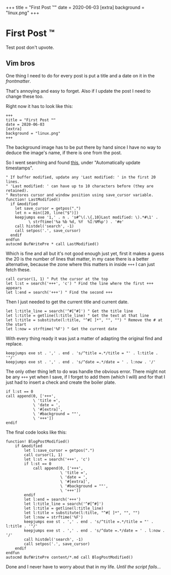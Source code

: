 +++
title = "First Post ™"
date = 2020-06-03
[extra]
background = "linux.png"
+++
# First Post ™

Test post don't upvote.

## Vim bros

One thing I need to do for every post is put a title and a date on it in the
_frontmatter_.

That's annoying and easy to forget. Also if I update the post I need to change
these too.

Right now it has to look like this:

```
+++
title = "First Post ™"
date = 2020-06-03
[extra]
background = "linux.png"
+++
```

The background image has to be put there by hand since I have no way to deduce
the image's name, if there is one from the post.

So I went searching and found [this][vimAutoDate], under "Automatically update
timestamps".

```vim
" If buffer modified, update any 'Last modified: ' in the first 20 lines.
" 'Last modified: ' can have up to 10 characters before (they are retained).
" Restores cursor and window position using save_cursor variable.
function! LastModified()
  if &modified
    let save_cursor = getpos(".")
    let n = min([20, line("$")])
    keepjumps exe '1,' . n . 's#^\(.\{,10}Last modified: \).*#\1' .
          \ strftime('%a %b %d, %Y  %I:%M%p') . '#e'
    call histdel('search', -1)
    call setpos('.', save_cursor)
  endif
endfun
autocmd BufWritePre * call LastModified()
```

Which is fine and all but it's not good enough just yet, first it makes a guess
the 20 is the number of lines that matter, in my case there is a better
alternative, because the zone where this matters in inside `+++` I can just
fetch these.

```vim
call cursor(1, 1) " Put the cursor at the top
let l:st = search('+++', 'c') " Find the line where the first +++ appears
let l:end = search('+++') " Find the second +++
```

Then I just needed to get the current title and current date.

```vim
let l:title_line = search('^#[^#]') " Get the title line
let l:title = getline(l:title_line) " Get the text at that line
let l:title = substitute(l:title, "^#[ ]*", "", "") " Remove the # at the start
let l:now = strftime('%F') " Get the current date
```

With every thing ready it was just a matter of adapting the original find and
replace.
```vim
keepjumps exe st . ',' . end . 's/^title =.*/title = "' . l:title . '"/'
keepjumps exe st . ',' . end . 's/^date =.*/date = ' . l:now . '/'
```

The only other thing left to do was handle the obvious error. There might not be
any `+++` yet when I save, if I forget to add them (which I will) and for that I
just had to insert a check and create the boiler plate.

```vim
if l:st == 0
call append(0, ['+++',
            \ 'title =',
            \ 'date = ',
            \ '#[extra]',
            \ '#background = ""',
            \ '+++'])
endif
```

The final code looks like this:

```vim
function! BlogPostModified()
    if &modified
        let l:save_cursor = getpos(".")
        call cursor(1, 1)
        let l:st = search('+++', 'c')
        if l:st == 0
            call append(0, ['+++',
                        \ 'title =',
                        \ 'date = ',
                        \ '#[extra]',
                        \ '#background = ""',
                        \ '+++'])
        endif
        let l:end = search('+++')
        let l:title_line = search('^#[^#]')
        let l:title = getline(l:title_line)
        let l:title = substitute(l:title, "^#[ ]*", "", "")
        let l:now = strftime('%F')
        keepjumps exe st . ',' . end . 's/^title =.*/title = "' . l:title . '"/'
        keepjumps exe st . ',' . end . 's/^date =.*/date = ' . l:now . '/'
        call histdel('search', -1)
        call setpos('.', save_cursor)
    endif
endfun
autocmd BufWritePre content/*.md call BlogPostModified()
```

Done and I never have to worry about that in my life. _Until the script fails..._

[vimAutoDate]: https://vim.fandom.com/wiki/Insert_current_date_or_time
